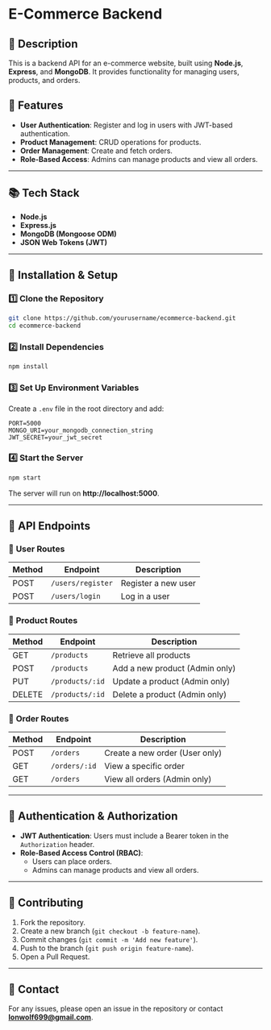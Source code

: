 # E-Commerce Backend

## 📌 Description
This is a backend API for an e-commerce website, built using **Node.js**, **Express**, and **MongoDB**. It provides functionality for managing users, products, and orders.

## 🚀 Features
- **User Authentication**: Register and log in users with JWT-based authentication.
- **Product Management**: CRUD operations for products.
- **Order Management**: Create and fetch orders.
- **Role-Based Access**: Admins can manage products and view all orders.

---

## 📚 Tech Stack
- **Node.js**
- **Express.js**
- **MongoDB (Mongoose ODM)**
- **JSON Web Tokens (JWT)**

---

## 📌 Installation & Setup
### **1️⃣ Clone the Repository**
```sh
git clone https://github.com/yourusername/ecommerce-backend.git
cd ecommerce-backend
```

### **2️⃣ Install Dependencies**
```sh
npm install
```

### **3️⃣ Set Up Environment Variables**
Create a `.env` file in the root directory and add:
```env
PORT=5000
MONGO_URI=your_mongodb_connection_string
JWT_SECRET=your_jwt_secret
```

### **4️⃣ Start the Server**
```sh
npm start
```
The server will run on **http://localhost:5000**.

---

## 📌 API Endpoints

### 🔹 **User Routes**
| Method | Endpoint | Description |
|--------|----------|--------------|
| POST | `/users/register` | Register a new user |
| POST | `/users/login` | Log in a user |

### 🔹 **Product Routes**
| Method | Endpoint | Description |
|--------|----------|--------------|
| GET | `/products` | Retrieve all products |
| POST | `/products` | Add a new product (Admin only) |
| PUT | `/products/:id` | Update a product (Admin only) |
| DELETE | `/products/:id` | Delete a product (Admin only) |

### 🔹 **Order Routes**
| Method | Endpoint | Description |
|--------|----------|--------------|
| POST | `/orders` | Create a new order (User only) |
| GET | `/orders/:id` | View a specific order |
| GET | `/orders` | View all orders (Admin only) |

---

## 📌 Authentication & Authorization
- **JWT Authentication**: Users must include a Bearer token in the `Authorization` header.
- **Role-Based Access Control (RBAC)**:
  - Users can place orders.
  - Admins can manage products and view all orders.

---

## 📌 Contributing
1. Fork the repository.
2. Create a new branch (`git checkout -b feature-name`).
3. Commit changes (`git commit -m 'Add new feature'`).
4. Push to the branch (`git push origin feature-name`).
5. Open a Pull Request.

---

## 📌 Contact
For any issues, please open an issue in the repository or contact **lonwolf699@gmail.com**.

